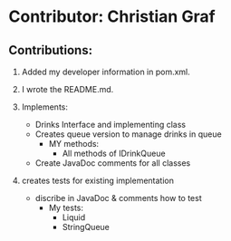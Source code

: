 # Contributor: Christian Graf
## Contributions:

1. Added my developer information in pom.xml.


2. I wrote the README.md.


3. Implements:
    - Drinks Interface and implementing class
    - Creates queue version to manage drinks in queue
        - MY methods:
            - All methods of IDrinkQueue
    - Create JavaDoc comments for all classes
      
4. creates tests for existing implementation
    - discribe in JavaDoc & comments how to test
        - My tests:
            - Liquid
            - StringQueue
